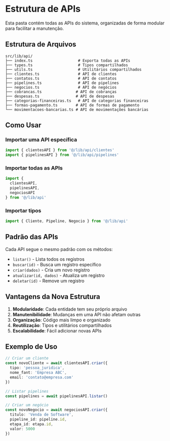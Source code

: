 # Estrutura de APIs

Esta pasta contém todas as APIs do sistema, organizadas de forma modular para facilitar a manutenção.

## Estrutura de Arquivos

```
src/lib/api/
├── index.ts                    # Exporta todas as APIs
├── types.ts                    # Tipos compartilhados
├── utils.ts                    # Utilitários compartilhados
├── clientes.ts                 # API de clientes
├── contatos.ts                 # API de contatos
├── pipelines.ts                # API de pipelines
├── negocios.ts                 # API de negócios
├── cobrancas.ts               # API de cobranças
├── despesas.ts                # API de despesas
├── categorias-financeiras.ts   # API de categorias financeiras
├── formas-pagamento.ts        # API de formas de pagamento
└── movimentacoes-bancarias.ts # API de movimentações bancárias
```

## Como Usar

### Importar uma API específica
```typescript
import { clientesAPI } from '@/lib/api/clientes'
import { pipelinesAPI } from '@/lib/api/pipelines'
```

### Importar todas as APIs
```typescript
import { 
  clientesAPI, 
  pipelinesAPI, 
  negociosAPI 
} from '@/lib/api'
```

### Importar tipos
```typescript
import { Cliente, Pipeline, Negocio } from '@/lib/api'
```

## Padrão das APIs

Cada API segue o mesmo padrão com os métodos:

- `listar()` - Lista todos os registros
- `buscar(id)` - Busca um registro específico
- `criar(dados)` - Cria um novo registro
- `atualizar(id, dados)` - Atualiza um registro
- `deletar(id)` - Remove um registro

## Vantagens da Nova Estrutura

1. **Modularidade**: Cada entidade tem seu próprio arquivo
2. **Manutenibilidade**: Mudanças em uma API não afetam outras
3. **Organização**: Código mais limpo e organizado
4. **Reutilização**: Tipos e utilitários compartilhados
5. **Escalabilidade**: Fácil adicionar novas APIs

## Exemplo de Uso

```typescript
// Criar um cliente
const novoCliente = await clientesAPI.criar({
  tipo: 'pessoa_juridica',
  nome_fant: 'Empresa ABC',
  email: 'contato@empresa.com'
})

// Listar pipelines
const pipelines = await pipelinesAPI.listar()

// Criar um negócio
const novoNegocio = await negociosAPI.criar({
  titulo: 'Venda de Software',
  pipeline_id: pipeline.id,
  etapa_id: etapa.id,
  valor: 5000
})
```
